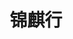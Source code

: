 ---
title: 锦麒行
description: 此分类下内容授权锦麒行发布。
image: https://jinqitrip.com.cn/assets/img/logo/logo.png

# Badge style
style:
    background: "#2a9d8f"
    color: "#fff"
---